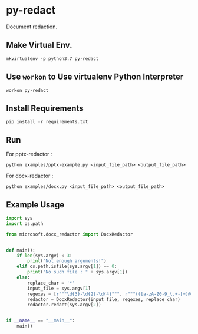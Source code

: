 # py-redact

Document redaction.

## Make Virtual Env.

```
mkvirtualenv -p python3.7 py-redact
```

## Use `workon` to Use virtualenv Python Interpreter

```
workon py-redact
```

## Install Requirements

```
pip install -r requirements.txt
```

## Run
For pptx-redactor : 
```
python examples/pptx-example.py <input_file_path> <output_file_path>
```
For docx-redactor : 
```
python examples/docx.py <input_file_path> <output_file_path>
```

## Example Usage

```python
import sys
import os.path

from microsoft.docx_redactor import DocxRedactor


def main():
    if len(sys.argv) < 3:
        print("Not enough arguments!")
    elif os.path.isfile(sys.argv[1]) == 0:
        print("No such file : " + sys.argv[1])
    else:
        replace_char = '*'
        input_file = sys.argv[1]
        regexes = [r"""\d{3}-\d{2}-\d{4}""", r"""(([a-zA-Z0-9_\.+-]+)@([a-zA-Z0-9-]+)\.[a-zA-Z0-9-\.]+)"""]
        redactor = DocxRedactor(input_file, regexes, replace_char)
        redactor.redact(sys.argv[2])


if __name__ == "__main__":
    main()
```